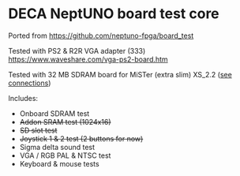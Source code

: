 # DECA NeptUNO board test core

Ported from https://github.com/neptuno-fpga/board_test

Tested with PS2 & R2R VGA adapter (333)  https://www.waveshare.com/vga-ps2-board.htm

Tested with 32 MB SDRAM board for MiSTer (extra slim) XS_2.2 ([see connections](https://github.com/SoCFPGA-learning/DECA/tree/main/Projects/sdram_mister_deca))

Includes:

 - Onboard SDRAM test
 - ~~Addon SRAM test (1024x16)~~
 - ~~SD slot test~~
 - ~~Joystick 1 & 2 test (2 buttons for now)~~
 - Sigma delta sound test
 - VGA / RGB PAL & NTSC test
 - Keyboard & mouse tests

